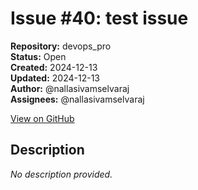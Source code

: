 # Issue #40: test issue

**Repository:** devops_pro  
**Status:** Open  
**Created:** 2024-12-13  
**Updated:** 2024-12-13  
**Author:** @nallasivamselvaraj  
**Assignees:** @nallasivamselvaraj  

[View on GitHub](https://github.com/Simtestlab/devops_pro/issues/40)

## Description

*No description provided.*